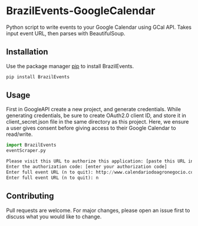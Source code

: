# BrazilEvents-GoogleCalendar
Python script to write events to your Google Calendar using GCal API. Takes input event URL, then parses with BeautifulSoup.


## Installation

Use the package manager [pip](https://pip.pypa.io/en/stable/) to install BrazilEvents.

```bash
pip install BrazilEvents
```

## Usage
 First in GoogleAPI create a new project, and generate credentials. While generating credentials, be sure to create OAuth2.0 client ID, and store it in client_secret.json file in the same directory as this project. Here, we ensure a user gives consent before giving access to their Google Calendar to read/write.

```python
import BrazilEvents
eventScraper.py

Please visit this URL to authorize this application: [paste this URL into a web browser]
Enter the authorization code: [enter your authorization code]
Enter full event URL (n to quit): http://www.calendariodoagronegocio.com.br/Evento/visualizar/portugues/3226
Enter full event URL (n to quit): n

```

## Contributing
Pull requests are welcome. For major changes, please open an issue first to discuss what you would like to change.

